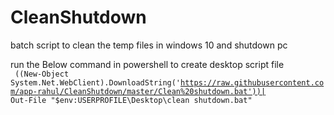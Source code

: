 # CleanShutdown
batch script to clean the temp files in windows 10 and shutdown pc

run the Below command in powershell to create desktop script file<br/>
<code>
((New-Object System.Net.WebClient).DownloadString('https://raw.githubusercontent.com/app-rahul/CleanShutdown/master/Clean%20shutdown.bat'))| Out-File "$env:USERPROFILE\Desktop\clean shutdown.bat"
</code>
